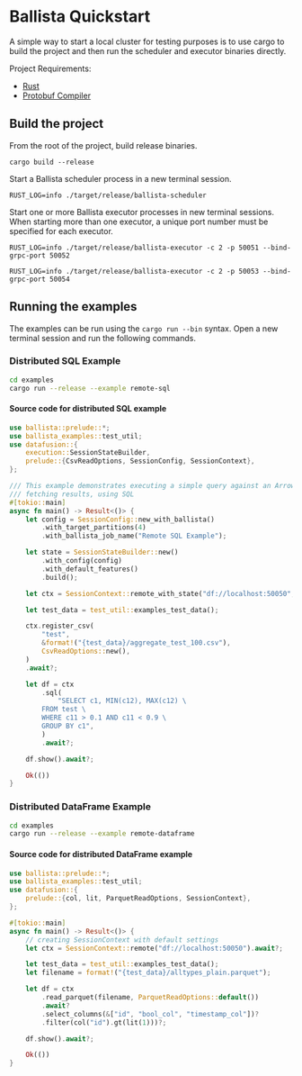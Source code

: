 <!---
  Licensed to the Apache Software Foundation (ASF) under one
  or more contributor license agreements.  See the NOTICE file
  distributed with this work for additional information
  regarding copyright ownership.  The ASF licenses this file
  to you under the Apache License, Version 2.0 (the
  "License"); you may not use this file except in compliance
  with the License.  You may obtain a copy of the License at

    http://www.apache.org/licenses/LICENSE-2.0

  Unless required by applicable law or agreed to in writing,
  software distributed under the License is distributed on an
  "AS IS" BASIS, WITHOUT WARRANTIES OR CONDITIONS OF ANY
  KIND, either express or implied.  See the License for the
  specific language governing permissions and limitations
  under the License.
-->

# Ballista Quickstart

A simple way to start a local cluster for testing purposes is to use cargo to build the project and then run the scheduler and executor binaries directly.

Project Requirements:

- [Rust](https://www.rust-lang.org/tools/install)
- [Protobuf Compiler](https://protobuf.dev/downloads/)

## Build the project

From the root of the project, build release binaries.

```shell
cargo build --release
```

Start a Ballista scheduler process in a new terminal session.

```shell
RUST_LOG=info ./target/release/ballista-scheduler
```

Start one or more Ballista executor processes in new terminal sessions. When starting more than one
executor, a unique port number must be specified for each executor.

```shell
RUST_LOG=info ./target/release/ballista-executor -c 2 -p 50051 --bind-grpc-port 50052

RUST_LOG=info ./target/release/ballista-executor -c 2 -p 50053 --bind-grpc-port 50054
```

## Running the examples

The examples can be run using the `cargo run --bin` syntax. Open a new terminal session and run the following commands.

### Distributed SQL Example

```bash
cd examples
cargo run --release --example remote-sql
```

#### Source code for distributed SQL example

```rust
use ballista::prelude::*;
use ballista_examples::test_util;
use datafusion::{
    execution::SessionStateBuilder,
    prelude::{CsvReadOptions, SessionConfig, SessionContext},
};

/// This example demonstrates executing a simple query against an Arrow data source (CSV) and
/// fetching results, using SQL
#[tokio::main]
async fn main() -> Result<()> {
    let config = SessionConfig::new_with_ballista()
        .with_target_partitions(4)
        .with_ballista_job_name("Remote SQL Example");

    let state = SessionStateBuilder::new()
        .with_config(config)
        .with_default_features()
        .build();

    let ctx = SessionContext::remote_with_state("df://localhost:50050", state).await?;

    let test_data = test_util::examples_test_data();

    ctx.register_csv(
        "test",
        &format!("{test_data}/aggregate_test_100.csv"),
        CsvReadOptions::new(),
    )
    .await?;

    let df = ctx
        .sql(
            "SELECT c1, MIN(c12), MAX(c12) \
        FROM test \
        WHERE c11 > 0.1 AND c11 < 0.9 \
        GROUP BY c1",
        )
        .await?;

    df.show().await?;

    Ok(())
}
```

### Distributed DataFrame Example

```bash
cd examples
cargo run --release --example remote-dataframe
```

#### Source code for distributed DataFrame example

```rust
use ballista::prelude::*;
use ballista_examples::test_util;
use datafusion::{
    prelude::{col, lit, ParquetReadOptions, SessionContext},
};

#[tokio::main]
async fn main() -> Result<()> {
    // creating SessionContext with default settings
    let ctx = SessionContext::remote("df://localhost:50050").await?;

    let test_data = test_util::examples_test_data();
    let filename = format!("{test_data}/alltypes_plain.parquet");

    let df = ctx
        .read_parquet(filename, ParquetReadOptions::default())
        .await?
        .select_columns(&["id", "bool_col", "timestamp_col"])?
        .filter(col("id").gt(lit(1)))?;

    df.show().await?;

    Ok(())
}
```
